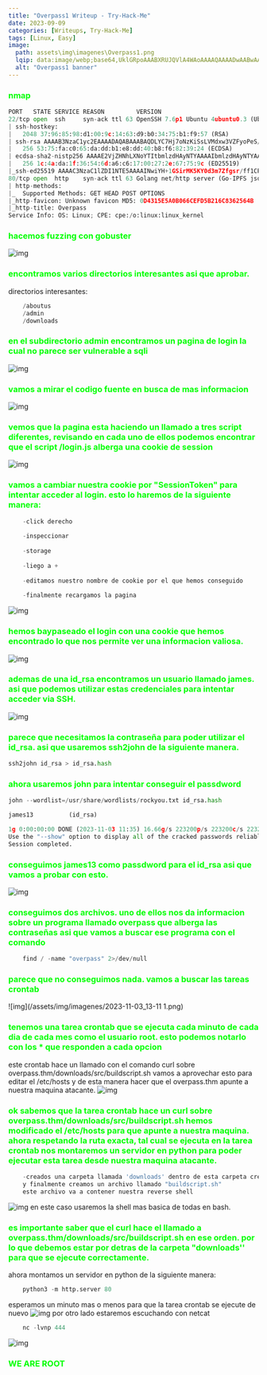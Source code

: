```yaml
---
title: "Overpass1 Writeup - Try-Hack-Me"
date: 2023-09-09
categories: [Writeups, Try-Hack-Me]
tags: [Linux, Easy]
image: 
  path: assets\img\imagenes\Overpass1.png
  lqip: data:image/webp;base64,UklGRpoAAABXRUJQVlA4WAoAAAAQAAAADwAABwAAQUxQSDIAAAARL0AmbZurmr57yyIiqE8oiG0bejIYEQTgqiDA9vqnsUSI6H+oAERp2HZ65qP/VIAWAFZQOCBCAAAA8AEAnQEqEAAIAAVAfCWkAALp8sF8rgRgAP7o9FDvMCkMde9PK7euH5M1m6VWoDXf2FkP3BqV0ZYbO6NA/VFIAAAA
  alt: "Overpass1 banner"
---
```

<style>
  h3 {
    color: #00FF00; /* Puedes cambiar "blue" por cualquier color que desees */
  }
</style>
### nmap

```python
PORT   STATE SERVICE REASON         VERSION
22/tcp open  ssh     syn-ack ttl 63 OpenSSH 7.6p1 Ubuntu 4ubuntu0.3 (Ubuntu Linux; protocol 2.0)
| ssh-hostkey: 
|   2048 37:96:85:98:d1:00:9c:14:63:d9:b0:34:75:b1:f9:57 (RSA)
| ssh-rsa AAAAB3NzaC1yc2EAAAADAQABAAABAQDLYC7Hj7oNzKiSsLVMdxw3VZFyoPeS/qKWID8x9IWY71z3FfPijiU7h9IPC+9C+kkHPiled/u3cVUVHHe7NS68fdN1+LipJxVRJ4o3IgiT8mZ7RPar6wpKVey6kubr8JAvZWLxIH6JNB16t66gjUt3AHVf2kmjn0y8cljJuWRCJRo9xpOjGtUtNJqSjJ8T0vGIxWTV/sWwAOZ0/TYQAqiBESX+GrLkXokkcBXlxj0NV+r5t+Oeu/QdKxh3x99T9VYnbgNPJdHX4YxCvaEwNQBwy46515eBYCE05TKA2rQP8VTZjrZAXh7aE0aICEnp6pow6KQUAZr/6vJtfsX+Amn3
|   256 53:75:fa:c0:65:da:dd:b1:e8:dd:40:b8:f6:82:39:24 (ECDSA)
| ecdsa-sha2-nistp256 AAAAE2VjZHNhLXNoYTItbmlzdHAyNTYAAAAIbmlzdHAyNTYAAABBBMyyGnzRvzTYZnN1N4EflyLfWvtDU0MN/L+O4GvqKqkwShe5DFEWeIMuzxjhE0AW+LH4uJUVdoC0985Gy3z9zQU=
|   256 1c:4a:da:1f:36:54:6d:a6:c6:17:00:27:2e:67:75:9c (ED25519)
|_ssh-ed25519 AAAAC3NzaC1lZDI1NTE5AAAAINwiYH+1GSirMK5KY0d3m7Zfgsr/ff1CP6p14fPa7JOR
80/tcp open  http    syn-ack ttl 63 Golang net/http server (Go-IPFS json-rpc or InfluxDB API)
| http-methods: 
|_  Supported Methods: GET HEAD POST OPTIONS
|_http-favicon: Unknown favicon MD5: 0D4315E5A0B066CEFD5B216C8362564B
|_http-title: Overpass
Service Info: OS: Linux; CPE: cpe:/o:linux:linux_kernel
```

### hacemos fuzzing con gobuster

![img](/assets/img/imagenes/2023-11-01_21-14.png)

### encontramos varios directorios interesantes asi que aprobar.
directorios interesantes:
```python
	/aboutus
	/admin
	/downloads
```

### en el subdirectorio admin encontramos un pagina de login la cual no parece ser vulnerable a sqli 

![img](/assets/img/imagenes/2023-11-03_10-35.png)

### vamos a mirar el codigo fuente en busca de mas informacion

![img](/assets/img/imagenes/2023-11-03_10-38.png)

### vemos que la pagina esta haciendo un llamado a tres script diferentes, revisando en cada uno de ellos podemos encontrar que el script /login.js alberga una cookie de session

![img](/assets/img/imagenes/2023-11-03_10-43.png)

### vamos a cambiar nuestra cookie por "SessionToken" para intentar acceder al login. esto lo haremos de la siguiente manera:

```python
	-click derecho
	 
	-inspeccionar
	 
	-storage
	
	-liego a +
	
	-editamos nuestro nombre de cookie por el que hemos conseguido
	
	-finalmente recargamos la pagina
```
![img](/assets/img/imagenes/2023-11-03_11-08.png)

### hemos baypaseado el login con una cookie que hemos encontrado lo que nos permite ver una informacion valiosa.

![img](/assets/img/imagenes/2023-11-03_11-15.png)

### ademas de una id_rsa encontramos un usuario llamado james. asi que podemos utilizar estas credenciales para  intentar acceder via SSH.

![img](/assets/img/imagenes/2023-11-03_11-25.png)

### parece que necesitamos la contraseña para poder utilizar el id_rsa. asi que usaremos ssh2john de la siguiente manera.

```python
ssh2john id_rsa > id_rsa.hash
```

### ahora usaremos john para intentar conseguir el passdword
```python
john --wordlist=/usr/share/wordlists/rockyou.txt id_rsa.hash 

james13          (id_rsa)     

1g 0:00:00:00 DONE (2023-11-03 11:35) 16.66g/s 223200p/s 223200c/s 223200C/s pink25..cheergirl
Use the "--show" option to display all of the cracked passwords reliably
Session completed.
```

### conseguimos james13 como passdword para el id_rsa asi que vamos a probar con esto.

![img](/assets/img/imagenes/2023-11-03_11-42.png)

### conseguimos dos archivos. uno de ellos nos da informacion sobre un programa llamado overpass que alberga las contraseñas asi que vamos a buscar ese programa con el comando 
```c
	find / -name "overpass" 2>/dev/null
```

### parece que no conseguimos nada. vamos a buscar las tareas crontab

![img](/assets/img/imagenes/2023-11-03_13-11 1.png)

### tenemos una tarea crontab que se ejecuta cada minuto de cada dia de cada mes como el usuario root. esto podemos notarlo con los * que responden a cada opcion

este crontab hace un llamado con el comando curl sobre overpass.thm/downloads/src/buildscript.sh vamos a aprovechar esto para editar el /etc/hosts y de esta manera hacer que el overpass.thm apunte a nuestra maquina atacante.
![img](/assets/img/imagenes/2023-11-03_13-19.png)

### ok sabemos que la tarea crontab hace un curl sobre  overpass.thm/downloads/src/buildscript.sh hemos modificado el /etc/hosts para que apunte a nuestra maquina. ahora respetando la ruta exacta, tal cual se ejecuta en la tarea crontab nos montaremos un servidor en python para poder ejecutar esta tarea desde nuestra maquina atacante.

```python
	-creados una carpeta llamada 'downloads' dentro de esta carpeta creamos otra llamada 'src'
	y finalmente creamos un archivo llamado "buildscript.sh" 
	este archivo va a contener nuestra reverse shell
```

![img](/assets/img/imagenes/2023-11-03_13-26.png)
en  este caso usaremos la shell mas basica de todas en bash. 

### es importante saber que el curl hace el llamado a  overpass.thm/downloads/src/buildscript.sh en ese orden. por lo que debemos estar por detras de la carpeta  "downloads'' para que se ejecute correctamente.

ahora montamos un servidor en python de la siguiente manera:
```python 
	python3 -m http.server 80
```
esperamos un minuto mas o menos para que la tarea crontab se ejecute de nuevo
![img](/assets/img/imagenes/2023-11-03_13-33.png)
por otro lado estaremos escuchando con netcat
```python 
	nc -lvnp 444
```

![img](/assets/img/imagenes/2023-11-03_13-37.png)
### WE ARE ROOT
